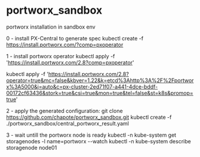 # portworx_sandbox
portworx installation in sandbox env

0 - install PX-Central to generate spec
kubectl create -f https://install.portworx.com/?comp=pxoperator

1 - install portworx operator
kubectl apply -f 'https://install.portworx.com/2.8?comp=pxoperator'

kubectl apply -f 'https://install.portworx.com/2.8?operator=true&mc=false&kbver=1.22&k=etcd%3Ahttp%3A%2F%2Fportworx%3A5000&j=auto&c=px-cluster-2ed71f07-a441-4dce-bddf-00172cf63436&stork=true&csi=true&mon=true&tel=false&st=k8s&promop=true'

2 - apply the generated configuration:
git clone https://github.com/chapote/portworx_sandbox.git
kubectl create -f ./portworx_sandbox/central_portworx_result.yaml

3 - wait untill the portworx node is ready
kubectl -n kube-system get storagenodes -l name=portworx --watch
kubectl -n kube-system describe storagenode node01
